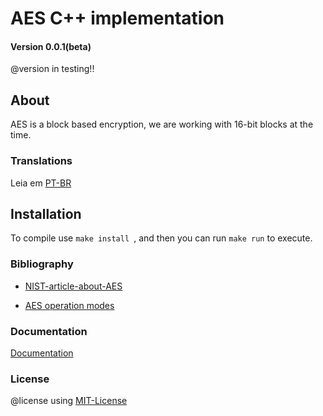 # AES C++ implementation

#### Version 0.0.1(beta)
   @version in testing!!

## About
  AES is a block based encryption, 
  we are working with 16-bit blocks at the time.
 
### Translations
  Leia em [PT-BR](README.pt-br.md)
  
## Installation
  To compile use  `make install `, and then you can run `make run` to execute.

### Bibliography
	
  - [NIST-article-about-AES](https://nvlpubs.nist.gov/nistpubs/fips/nist.fips.197.pdf)

  - [AES operation modes](http://ciit.finki.ukim.mk/data/papers/10CiiT/10CiiT-46.pdf)


### Documentation

[Documentation](docs/docs.md)

### License

  @license using [MIT-License](LICENSE)
